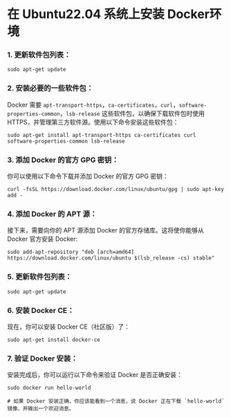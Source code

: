 # 在 Ubuntu22.04 系统上安装 Docker环境

### 1. 更新软件包列表：

```shell
sudo apt-get update
```

### 2. 安装必要的一些软件包：

Docker 需要 `apt-transport-https`，`ca-certificates`，`curl`，`software-properties-common`，`lsb-release` 这些软件包，以确保下载软件包时使用 HTTPS，并管理第三方软件源。使用以下命令安装这些软件包：

```shell
sudo apt-get install apt-transport-https ca-certificates curl software-properties-common lsb-release
```

### 3. 添加 Docker 的官方 GPG 密钥：

你可以使用以下命令下载并添加 Docker 的官方 GPG 密钥：

```shell
curl -fsSL https://download.docker.com/linux/ubuntu/gpg | sudo apt-key add -
```
### 4. 添加 Docker 的 APT 源：

接下来，需要向你的 APT 源添加 Docker 的官方存储库。这将使你能够从 Docker 官方安装 Docker:

```shell
sudo add-apt-repository "deb [arch=amd64] https://download.docker.com/linux/ubuntu $(lsb_release -cs) stable"
```

### 5. 更新软件包列表：

```shell
sudo apt-get update
```

### 6. 安装 Docker CE：

现在，你可以安装 Docker CE（社区版）了：

```shell
sudo apt-get install docker-ce
```

### 7. 验证 Docker 安装：

安装完成后，你可以运行以下命令来验证 Docker 是否正确安装：

```shell
sudo docker run hello-world

# 如果 Docker 安装正确，你应该能看到一个消息，说 Docker 正在下载 `hello-world` 镜像，并输出一个欢迎消息。
```